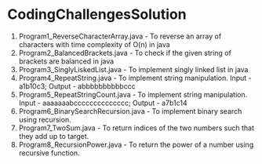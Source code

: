 # CodingChallengesSolution

1) Program1_ReverseCharacterArray.java     -   To reverse an array of characters with time complexity of O(n) in java <br>
2) Program2_BalancedBrackets.java          -   To check if the given string of brackets are balanced in java <br>
3) Program3_SinglyLiskedList.java          -   To implement singly linked list in java <br>
4) Program4_RepeatString.java              -   To implement string manipulation. Input - a1b10c3; Output - abbbbbbbbbbccc  
5) Program5_RepeatStringCount.java         -   To implement string manipulation. Input - aaaaaaabcccccccccccccc; Output - a7b1c14  
6) Program6_BinarySearchRecursion.java     -   To implement binary search using recursion.
7) Program7_TwoSum.java                    -   To return indices of the two numbers such that they add up to target.
8) Program8_RecursionPower.java            -   To return the power of a number using recursive function.

